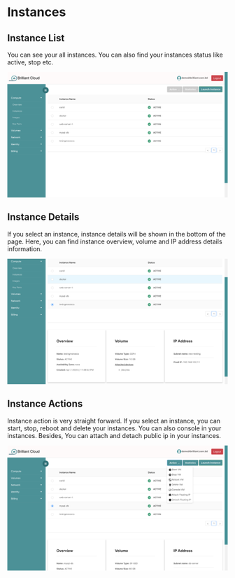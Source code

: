 # Instances

## Instance List

You can see your all instances. You can also find your instances status like active, stop etc.

![instance-list](./images/instance-list.png)

## Instance Details

If you select an instance, instance details will be shown in the bottom of the page. Here, you can find instance overview, volume and IP address details information.

![instance-details](./images/instance-details.png)

## Instance Actions

Instance action is very straight forward. If you select an instance, you can start, stop, reboot and delete your instances. You can also console in your instances. Besides, You can attach and detach public ip in your instances.

![instance-actions](./images/instance-action.png)